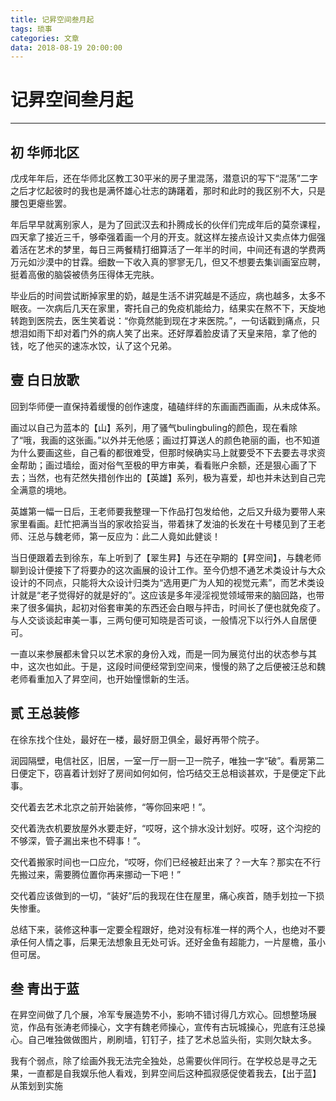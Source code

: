 ```yaml
---
title: 记昇空间叁月起
tags: 琐事
categories: 文章
data: 2018-08-19 20:00:00
---
```


# 记昇空间叁月起

***

## 初 华师北区

戊戌年年后，还在华师北区教工30平米的房子里混荡，潜意识的写下“混荡”二字之后才忆起彼时的我也是满怀雄心壮志的踌躇着，那时和此时的我区别不大，只是腰包更瘪些罢。

年后早早就离别家人，是为了回武汉去和扑腾成长的伙伴们完成年后的莫奈课程，四天拿了接近三千，够牵强着画一个月的开支。就这样左接点设计又卖点体力倔强着活在艺术的梦里，每日三两餐精打细算活了一年半的时间，中间还有退的学费两万元如沙漠中的甘霖。细数一下收入真的寥寥无几，但又不想要去集训画室应聘，挺着高傲的脑袋被债务压得体无完肤。

毕业后的时间尝试断掉家里的奶，越是生活不讲究越是不适应，病也越多，太多不眠夜。一次病后几天在家里，寄托自己的免疫机能给力，结果实在熬不下，天旋地转跑到医院去，医生笑着说：“你竟然能到现在才来医院。”，一句话戳到痛点，只想泪如雨下却对着门外的病人笑了出来。还好厚着脸皮请了天皇来陪，拿了他的钱，吃了他买的速冻水饺，认了这个兄弟。<!--more-->

## 壹 白日放歌

回到华师便一直保持着缓慢的创作速度，磕磕绊绊的东画画西画画，从未成体系。

画过以自己为蓝本的【山】系列，用了骚气bulingbuling的颜色，现在看除了“哦，我画的这张画。”以外并无他感；画过打算送人的颜色艳丽的画，也不知道为什么要画这些，自己看的都很难受，但那时候确实马上就要受不下去要去寻求资金帮助；画过墙绘，面对俗气至极的甲方审美，看看账户余额，还是狠心画了下去；当然，也有茫然失措创作出的【英雄】系列，极为喜爱，却也并未达到自己完全满意的境地。

英雄第一幅一日后，王老师要我整理一下作品打包发给他，之后又升级为要带人来家里看画。赶忙把满当当的家收拾妥当，带着抹了发油的长发在十号楼见到了王老师、汪总与魏老师，第一反应为：此二人竟如此健谈！

当日便跟着去到徐东，车上听到了【翠生昇】与还在孕期的【昇空间】，与魏老师聊到设计便接下了将要办的这次画展的设计工作。至今仍想不通艺术类设计与大众设计的不同点，只能将大众设计归类为“选用更广为人知的视觉元素”，而艺术类设计就是“老子觉得好的就是好的”。这应该是多年浸淫视觉领域带来的脑回路，也带来了很多偏执，起初对俗套审美的东西还会白眼与抨击，时间长了便也就免疫了。与人交谈谈起审美一事，三两句便可知晓是否可谈，一般情况下以行外人自居便可。

一直以来参展都未曾只以艺术家的身份入戏，而是一同为展览付出的状态参与其中，这次也如此。于是，这段时间便经常到空间来，慢慢的熟了之后便被汪总和魏老师看重加入了昇空间，也开始憧憬新的生活。

## 贰 王总装修

在徐东找个住处，最好在一楼，最好厨卫俱全，最好再带个院子。

润园隔壁，电信社区，旧居，一室一厅一厨一卫一院子，唯独一字“破”。看房第二日便定下，窃喜着计划好了房间如何如何，恰巧结交王总相谈甚欢，于是便定下此事。

交代着去艺术北京之前开始装修，“等你回来吧！”。

交代着洗衣机要放屋外水要走好，“哎呀，这个排水没计划好。哎呀，这个沟挖的不够深，管子漏出来也不碍事！”。

交代着搬家时间也一口应允，“哎呀，你们已经被赶出来了？一大车？那实在不行先搬过来，需要腾位置你再来挪动一下吧！”

交代着应该做到的一切，“装好”后的我现在住在屋里，痛心疾首，随手划拉一下损失惨重。

总结下来，装修这种事一定要全程跟好，绝对没有标准一样的两个人，也绝对不要承任何人情之事，后果无法想象且无处可诉。还好金鱼有超能力，一片屋檐，虽小但可居。

## 叁 青出于蓝

在昇空间做了几个展，冷军专展造势不小，影响不错讨得几方欢心。回想整场展览，作品有张涛老师操心，文字有魏老师操心，宣传有古玩城操心，兜底有汪总操心。自己唯独做做图片，刷刷墙，钉钉子，挂了艺术总监头衔，实则欠缺太多。

我有个弱点，除了绘画外我无法完全独处，总需要伙伴同行。在学校总是寻之无果，一直都是自我娱乐他人看戏，到昇空间后这种孤寂感促使着我去，【出于蓝】从策划到实施  